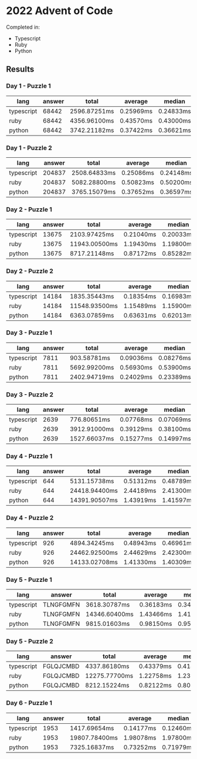 # 2022 Advent of Code

Completed in:

- Typescript
- Ruby
- Python

## Results

### Day 1 - Puzzle 1

| lang       | answer | total        | average   | median    | p95       | p99       |
| ---------- | ------ | ------------ | --------- | --------- | --------- | --------- |
| typescript | 68442  | 2596.87251ms | 0.25969ms | 0.24833ms | 0.32276ms | 0.43224ms |
| ruby       | 68442  | 4356.96100ms | 0.43570ms | 0.43000ms | 0.53300ms | 0.63200ms |
| python     | 68442  | 3742.21182ms | 0.37422ms | 0.36621ms | 0.42486ms | 0.50998ms |

### Day 1 - Puzzle 2

| lang       | answer | total        | average   | median    | p95       | p99       |
| ---------- | ------ | ------------ | --------- | --------- | --------- | --------- |
| typescript | 204837 | 2508.64833ms | 0.25086ms | 0.24148ms | 0.31621ms | 0.41085ms |
| ruby       | 204837 | 5082.28800ms | 0.50823ms | 0.50200ms | 0.60400ms | 0.68500ms |
| python     | 204837 | 3765.15079ms | 0.37652ms | 0.36597ms | 0.42701ms | 0.52619ms |

### Day 2 - Puzzle 1

| lang       | answer | total         | average   | median    | p95       | p99       |
| ---------- | ------ | ------------- | --------- | --------- | --------- | --------- |
| typescript | 13675  | 2103.97425ms  | 0.21040ms | 0.20033ms | 0.26925ms | 0.37068ms |
| ruby       | 13675  | 11943.00500ms | 1.19430ms | 1.19800ms | 1.30800ms | 1.42900ms |
| python     | 13675  | 8717.21148ms  | 0.87172ms | 0.85282ms | 0.97084ms | 1.14918ms |

### Day 2 - Puzzle 2

| lang       | answer | total         | average   | median    | p95       | p99       |
| ---------- | ------ | ------------- | --------- | --------- | --------- | --------- |
| typescript | 14184  | 1835.35443ms  | 0.18354ms | 0.16983ms | 0.24023ms | 0.36393ms |
| ruby       | 14184  | 11548.93500ms | 1.15489ms | 1.15900ms | 1.28300ms | 1.47800ms |
| python     | 14184  | 6363.07859ms  | 0.63631ms | 0.62013ms | 0.69880ms | 0.83208ms |

### Day 3 - Puzzle 1

| lang       | answer | total        | average   | median    | p95       | p99       |
| ---------- | ------ | ------------ | --------- | --------- | --------- | --------- |
| typescript | 7811   | 903.58781ms  | 0.09036ms | 0.08276ms | 0.12375ms | 0.22522ms |
| ruby       | 7811   | 5692.99200ms | 0.56930ms | 0.53900ms | 0.69400ms | 0.82600ms |
| python     | 7811   | 2402.94719ms | 0.24029ms | 0.23389ms | 0.27871ms | 0.32711ms |

### Day 3 - Puzzle 2

| lang       | answer | total        | average   | median    | p95       | p99       |
| ---------- | ------ | ------------ | --------- | --------- | --------- | --------- |
| typescript | 2639   | 776.80651ms  | 0.07768ms | 0.07069ms | 0.10046ms | 0.22059ms |
| ruby       | 2639   | 3912.91000ms | 0.39129ms | 0.38100ms | 0.49100ms | 0.55500ms |
| python     | 2639   | 1527.66037ms | 0.15277ms | 0.14997ms | 0.16618ms | 0.21696ms |

### Day 4 - Puzzle 1

| lang       | answer | total         | average   | median    | p95       | p99       |
| ---------- | ------ | ------------- | --------- | --------- | --------- | --------- |
| typescript | 644    | 5131.15738ms  | 0.51312ms | 0.48789ms | 0.66195ms | 0.79280ms |
| ruby       | 644    | 24418.94400ms | 2.44189ms | 2.41300ms | 2.65700ms | 3.12100ms |
| python     | 644    | 14391.90507ms | 1.43919ms | 1.41597ms | 1.56307ms | 1.77598ms |

### Day 4 - Puzzle 2

| lang       | answer | total         | average   | median    | p95       | p99       |
| ---------- | ------ | ------------- | --------- | --------- | --------- | --------- |
| typescript | 926    | 4894.34245ms  | 0.48943ms | 0.46961ms | 0.62458ms | 0.73057ms |
| ruby       | 926    | 24462.92500ms | 2.44629ms | 2.42300ms | 2.66800ms | 3.07800ms |
| python     | 926    | 14133.02708ms | 1.41330ms | 1.40309ms | 1.48797ms | 1.74785ms |

### Day 5 - Puzzle 1

| lang       | answer    | total         | average   | median    | p95       | p99       |
| ---------- | --------- | ------------- | --------- | --------- | --------- | --------- |
| typescript | TLNGFGMFN | 3618.30787ms  | 0.36183ms | 0.34529ms | 0.47073ms | 0.56531ms |
| ruby       | TLNGFGMFN | 14346.60400ms | 1.43466ms | 1.41500ms | 1.67800ms | 1.87900ms |
| python     | TLNGFGMFN | 9815.01603ms  | 0.98150ms | 0.95820ms | 1.05619ms | 1.19090ms |

### Day 5 - Puzzle 2

| lang       | answer    | total         | average   | median    | p95       | p99       |
| ---------- | --------- | ------------- | --------- | --------- | --------- | --------- |
| typescript | FGLQJCMBD | 4337.86180ms  | 0.43379ms | 0.41487ms | 0.56139ms | 0.64080ms |
| ruby       | FGLQJCMBD | 12275.77700ms | 1.22758ms | 1.23300ms | 1.48500ms | 1.63300ms |
| python     | FGLQJCMBD | 8212.15224ms  | 0.82122ms | 0.80299ms | 0.89121ms | 0.98109ms |

### Day 6 - Puzzle 1

| lang       | answer | total         | average   | median    | p95       | p99       |
| ---------- | ------ | ------------- | --------- | --------- | --------- | --------- |
| typescript | 1953   | 1417.69654ms  | 0.14177ms | 0.12460ms | 0.23034ms | 0.27900ms |
| ruby       | 1953   | 19807.78400ms | 1.98078ms | 1.97800ms | 2.13300ms | 2.37600ms |
| python     | 1953   | 7325.16837ms  | 0.73252ms | 0.71979ms | 0.78702ms | 0.90504ms |
